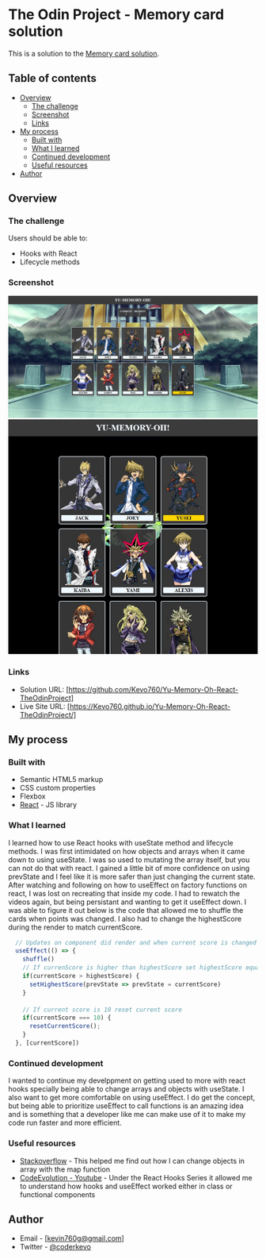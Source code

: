 # The Odin Project - Memory card solution

This is a solution to the [Memory card solution](https://www.theodinproject.com/lessons/node-path-javascript-memory-card). 

## Table of contents

- [Overview](#overview)
  - [The challenge](#the-challenge)
  - [Screenshot](#screenshot)
  - [Links](#links)
- [My process](#my-process)
  - [Built with](#built-with)
  - [What I learned](#what-i-learned)
  - [Continued development](#continued-development)
  - [Useful resources](#useful-resources)
- [Author](#author)



## Overview

### The challenge

Users should be able to:

- Hooks with React
- Lifecycle methods

### Screenshot

![](./screenshots/desktop.jpg)
![](./screenshots/desktop2.jpg)


### Links

- Solution URL: [https://github.com/Kevo760/Yu-Memory-Oh-React-TheOdinProject]
- Live Site URL: [https://Kevo760.github.io/Yu-Memory-Oh-React-TheOdinProject/]

## My process

### Built with

- Semantic HTML5 markup
- CSS custom properties
- Flexbox
- [React](https://reactjs.org/) - JS library


### What I learned

I learned how to use React hooks with useState method and lifecycle methods. I was first intimidated on how objects and arrays when it came down to using useState. I was so used to mutating the array itself, but you can not do that with react. I gained a little bit of more confidence on using prevState and I feel like it is more safer than just changing the current state. After watching and following on how to useEffect on factory functions on react, I was lost on recreating that inside my code. I had to rewatch the videos again, but being persistant and wanting to get it useEffect down. I was able to figure it out below is the code that allowed me to shuffle the cards when points was changed. I also had to change the highestScore during the render to match currentScore.




```js
  // Updates on component did render and when current score is changed to shuffle
  useEffect(() => {
    shuffle()
    // If currenScore is higher than highestScore set highestScore equal to currentScore
    if(currentScore > highestScore) {
      setHighestScore(prevState => prevState = currentScore)
    }

    // If current score is 10 reset current score
    if(currentScore === 10) {
      resetCurrentScore();
    }
  }, [currentScore])
```



### Continued development

I wanted to continue my develppment on getting used to more with react hooks specially being able to change arrays and objects with useState. I also want to get more comfortable on using useEffect. I do get the concept, but being able to prioritize useEffect to call functions is an amazing idea and is something that a developer like me can make use of it to make my code run faster and more efficient. 


### Useful resources

- [Stackoverflow](https://www.stackoverflow.com) - This helped me find out how I can change objects in array with the map function
- [CodeEvolution - Youtube](https://www.youtube.com/playlist?list=PLC3y8-rFHvwgg3vaYJgHGnModB54rxOk3) - Under the React Hooks Series it allowed me to understand how hooks and useEffect worked either in class or functional components



## Author

- Email - [kevin760g@gmail.com]
- Twitter - [@coderkevo](https://www.twitter.com/coderkevo)


